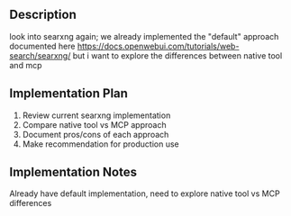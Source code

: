 
## Description

look into searxng again; we already implemented the "default" approach documented here https://docs.openwebui.com/tutorials/web-search/searxng/ but i want to explore the differences between native tool and mcp
## Implementation Plan

1. Review current searxng implementation
2. Compare native tool vs MCP approach
3. Document pros/cons of each approach
4. Make recommendation for production use


## Implementation Notes

Already have default implementation, need to explore native tool vs MCP differences
